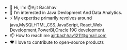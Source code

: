 - 👋 Hi, I’m @Ajit Bachhav
- 👀 I’m interested in Java Devlopment And Data Analytics.
- ⚡️ My expertise primarily revolves around java,MySQl,HTML,CSS,JavaScript, React,Web Development,PowerBI,Oracle 19C development.
- 📫 How to reach me ajitbachhav1211@gmail.com
-  ♥️ I love to contribute to open-source products
<!---
AjitBachhav/AjitBachhav is a ✨ special ✨ repository because its `README.md` (this file) appears on your GitHub profile.
You can click the Preview link to take a look at your changes.
--->
